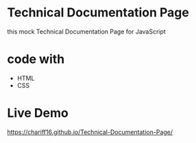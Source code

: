 # Technical Documentation Page
this mock Technical Documentation Page for JavaScript
# code with 
- HTML
- CSS
# Live Demo
https://chariff16.github.io/Technical-Documentation-Page/
